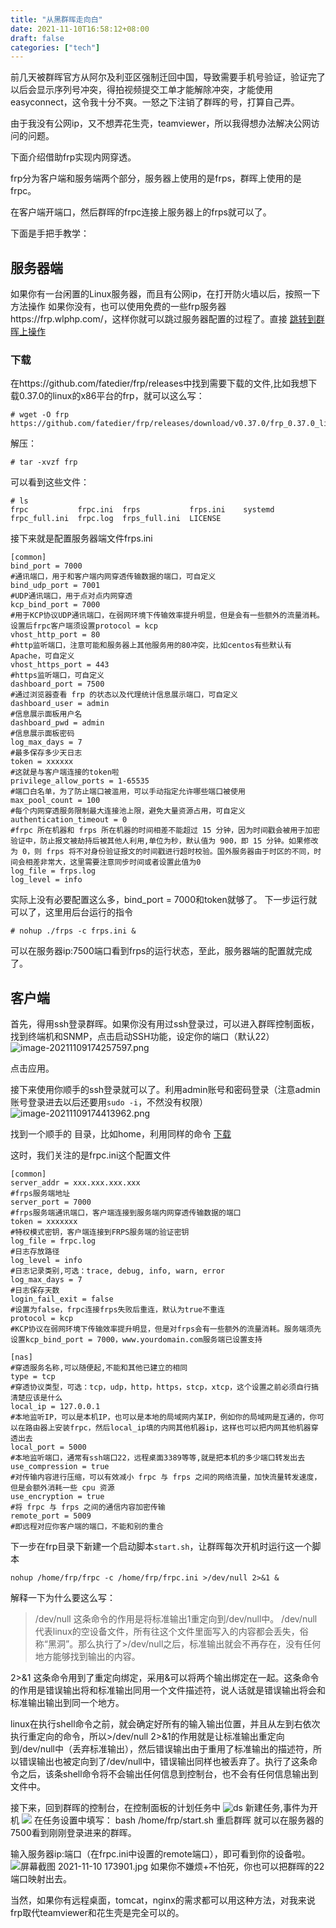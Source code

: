 ```yaml
---
title: "从黑群晖走向白"
date: 2021-11-10T16:58:12+08:00
draft: false
categories: ["tech"]
---
```

 
             
前几天被群晖官方从阿尔及利亚区强制迁回中国，导致需要手机号验证，验证完了以后会显示序列号冲突，得拍视频提交工单才能解除冲突，才能使用easyconnect，这令我十分不爽。一怒之下注销了群晖的号，打算自己弄。

由于我没有公网ip，又不想弄花生壳，teamviewer，所以我得想办法解决公网访问的问题。




下面介绍借助frp实现内网穿透。

frp分为客户端和服务端两个部分，服务器上使用的是frps，群晖上使用的是frpc。

在客户端开端口，然后群晖的frpc连接上服务器上的frps就可以了。

下面是手把手教学：

## 服务器端

如果你有一台闲置的Linux服务器，而且有公网ip，在打开防火墙以后，按照一下方法操作
如果你没有，也可以使用免费的一些frp服务器https://frp.wlphp.com/，这样你就可以跳过服务器配置的过程了。直接 [跳转到群晖上操作](#客户端)


### 下载
在https://github.com/fatedier/frp/releases中找到需要下载的文件,比如我想下载0.37.0的linux的x86平台的frp，就可以这么写：

```shell
# wget -O frp https://github.com/fatedier/frp/releases/download/v0.37.0/frp_0.37.0_linux_amd64.tar.gz
```
解压：
```shell
# tar -xvzf frp
```

可以看到这些文件：
```shell
# ls
frpc           frpc.ini  frps           frps.ini    systemd
frpc_full.ini  frpc.log  frps_full.ini  LICENSE
```

接下来就是配置服务器端文件frps.ini

```
[common]
bind_port = 7000
#通讯端口，用于和客户端内网穿透传输数据的端口，可自定义
bind_udp_port = 7001
#UDP通讯端口，用于点对点内网穿透
kcp_bind_port = 7000
#用于KCP协议UDP通讯端口，在弱网环境下传输效率提升明显，但是会有一些额外的流量消耗。设置后frpc客户端须设置protocol = kcp
vhost_http_port = 80
#http监听端口，注意可能和服务器上其他服务用的80冲突，比如centos有些默认有Apache，可自定义
vhost_https_port = 443
#https监听端口，可自定义
dashboard_port = 7500
#通过浏览器查看 frp 的状态以及代理统计信息展示端口，可自定义
dashboard_user = admin
#信息展示面板用户名
dashboard_pwd = admin
#信息展示面板密码
log_max_days = 7
#最多保存多少天日志
token = xxxxxx
#这就是与客户端连接的token啦
privilege_allow_ports = 1-65535
#端口白名单，为了防止端口被滥用，可以手动指定允许哪些端口被使用
max_pool_count = 100
#每个内网穿透服务限制最大连接池上限，避免大量资源占用，可自定义
authentication_timeout = 0
#frpc 所在机器和 frps 所在机器的时间相差不能超过 15 分钟，因为时间戳会被用于加密验证中，防止报文被劫持后被其他人利用,单位为秒，默认值为 900，即 15 分钟。如果修改为 0，则 frps 将不对身份验证报文的时间戳进行超时校验。国外服务器由于时区的不同，时间会相差非常大，这里需要注意同步时间或者设置此值为0
log_file = frps.log
log_level = info
```
实际上没有必要配置这么多，bind_port = 7000和token就够了。
下一步运行就可以了，这里用后台运行的指令
```shell
# nohup ./frps -c frps.ini &
```
可以在服务器ip:7500端口看到frps的运行状态，至此，服务器端的配置就完成了。

## 客户端

首先，得用ssh登录群晖。如果你没有用过ssh登录过，可以进入群晖控制面板，找到终端机和SNMP，点击启动SSH功能，设定你的端口（默认22）
![image-20211109174257597.png](https://i.loli.net/2021/11/10/DMHVvjpmkCgzoaT.png)



点击应用。

接下来使用你顺手的ssh登录就可以了。利用admin账号和密码登录（注意admin账号登录进去以后还要用`sudo -i`，不然没有权限）
![image-20211109174413962.png](https://i.loli.net/2021/11/10/4NkOdg1Q5DtIYXl.png)


找到一个顺手的 目录，比如home，利用同样的命令 [下载](#下载)


这时，我们关注的是frpc.ini这个配置文件
```shell
[common]
server_addr = xxx.xxx.xxx.xxx 
#frps服务端地址
server_port = 7000
#frps服务端通讯端口，客户端连接到服务端内网穿透传输数据的端口
token = xxxxxxx
#特权模式密钥，客户端连接到FRPS服务端的验证密钥
log_file = frpc.log
#日志存放路径
log_level = info
#日志记录类别,可选：trace, debug, info, warn, error
log_max_days = 7
#日志保存天数
login_fail_exit = false
#设置为false，frpc连接frps失败后重连，默认为true不重连
protocol = kcp
#KCP协议在弱网环境下传输效率提升明显，但是对frps会有一些额外的流量消耗。服务端须先设置kcp_bind_port = 7000，www.yourdomain.com服务端已设置支持

[nas]
#穿透服务名称,可以随便起,不能和其他已建立的相同
type = tcp
#穿透协议类型，可选：tcp，udp，http，https，stcp，xtcp，这个设置之前必须自行搞清楚应该是什么
local_ip = 127.0.0.1
#本地监听IP，可以是本机IP，也可以是本地的局域网内某IP，例如你的局域网是互通的，你可以在路由器上安装frpc，然后local_ip填的内网其他机器ip，这样也可以把内网其他机器穿透出去
local_port = 5000
#本地监听端口，通常有ssh端口22，远程桌面3389等等,就是把本机的多少端口转发出去
use_compression = true
#对传输内容进行压缩，可以有效减小 frpc 与 frps 之间的网络流量，加快流量转发速度，但是会额外消耗一些 cpu 资源
use_encryption = true
#将 frpc 与 frps 之间的通信内容加密传输
remote_port = 5009
#即远程对应你客户端的端口，不能和别的重合

```
下一步在frp目录下新建一个启动脚本`start.sh`，让群晖每次开机时运行这一个脚本


```
nohup /home/frp/frpc -c /home/frp/frpc.ini >/dev/null 2>&1 &
```

解释一下为什么要这么写：

>/dev/null
>这条命令的作用是将标准输出1重定向到/dev/null中。 /dev/null代表linux的空设备文件，所有往这个文件里面写入的内容都会丢失，俗称“黑洞”。那么执行了>/dev/null之后，标准输出就会不再存在，没有任何地方能够找到输出的内容。

2>&1
这条命令用到了重定向绑定，采用&可以将两个输出绑定在一起。这条命令的作用是错误输出将和标准输出同用一个文件描述符，说人话就是错误输出将会和标准输出输出到同一个地方。

linux在执行shell命令之前，就会确定好所有的输入输出位置，并且从左到右依次执行重定向的命令，所以>/dev/null 2>&1的作用就是让标准输出重定向到/dev/null中（丢弃标准输出），然后错误输出由于重用了标准输出的描述符，所以错误输出也被定向到了/dev/null中，错误输出同样也被丢弃了。执行了这条命令之后，该条shell命令将不会输出任何信息到控制台，也不会有任何信息输出到文件中。

接下来，回到群晖的控制台，在控制面板的计划任务中
![ds](https://qiniucdn.xinac.net/blog/image_1594785444263.png)
新建任务,事件为开机
![](https://qiniucdn.xinac.net/blog/image_1594785587631.png)
在任务设置中填写：
bash /home/frp/start.sh
重启群晖
就可以在服务器的7500看到刚刚登录进来的群晖。

输入服务器ip:端口（在frpc.ini中设置的remote端口），即可看到你的设备啦。
![屏幕截图 2021-11-10 173901.jpg](https://i.loli.net/2021/11/10/Dp6My8oGJW7In9B.jpg)
如果你不嫌烦+不怕死，你也可以把群晖的22端口映射出去。

当然，如果你有远程桌面，tomcat，nginx的需求都可以用这种方法，对我来说frp取代teamviewer和花生壳是完全可以的。


